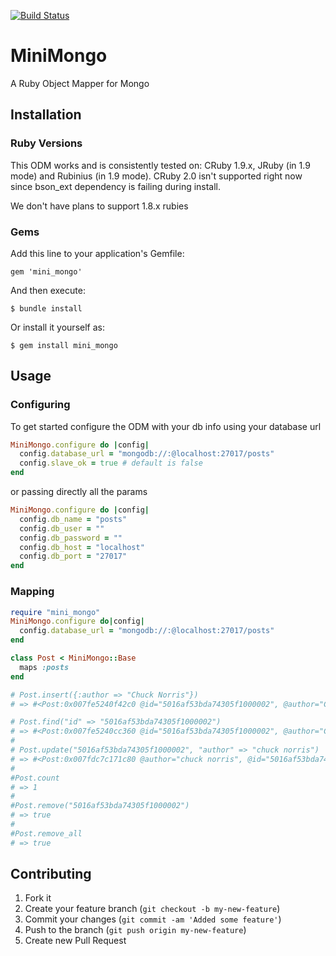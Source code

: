 [![Build Status](https://secure.travis-ci.org/robertomiranda/mini_mongo.png)](http://travis-ci.org/robertomiranda/mini_mongo)
# MiniMongo

A Ruby Object Mapper for Mongo

## Installation

### Ruby Versions

This ODM works and is consistently tested on: CRuby 1.9.x, JRuby (in 1.9 mode) and Rubinius (in 1.9 mode). CRuby 2.0 isn't supported right now since bson_ext dependency is failing during install.

We don't have plans to support 1.8.x rubies

### Gems

Add this line to your application's Gemfile:

    gem 'mini_mongo'

And then execute:

    $ bundle install

Or install it yourself as:

    $ gem install mini_mongo

## Usage

### Configuring

To get started configure the ODM with your db info using your database url

```ruby
MiniMongo.configure do |config|
  config.database_url = "mongodb://:@localhost:27017/posts"
  config.slave_ok = true # default is false
end
```

or passing directly all the params

```ruby
MiniMongo.configure do |config|
  config.db_name = "posts"
  config.db_user = ""
  config.db_password = ""
  config.db_host = "localhost"
  config.db_port = "27017"
end
```

### Mapping

```ruby
require "mini_mongo"
MiniMongo.configure do|config|
  config.database_url = "mongodb://:@localhost:27017/posts"
end

class Post < MiniMongo::Base
  maps :posts
end

# Post.insert({:author => "Chuck Norris"})
# => #<Post:0x007fe5240f42c0 @id="5016af53bda74305f1000002", @author="Chuck Norris">

# Post.find("id" => "5016af53bda74305f1000002")
# => #<Post:0x007fe5240cc360 @id="5016af53bda74305f1000002", @author="Chuck Norris">
#
# Post.update("5016af53bda74305f1000002", "author" => "chuck norris")
# => #<Post:0x007fdc7c171c80 @author="chuck norris", @id="5016af53bda74305f1000002">
#
#Post.count
# => 1
#
#Post.remove("5016af53bda74305f1000002")
# => true
#
#Post.remove_all
# => true
```


## Contributing

1. Fork it
2. Create your feature branch (`git checkout -b my-new-feature`)
3. Commit your changes (`git commit -am 'Added some feature'`)
4. Push to the branch (`git push origin my-new-feature`)
5. Create new Pull Request
